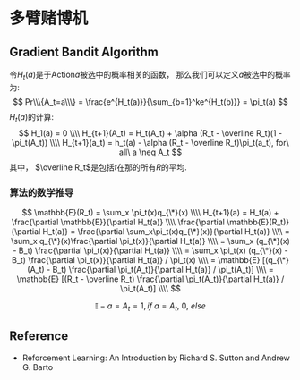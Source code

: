 # 多臂赌博机

##  Gradient Bandit Algorithm
令$H_t(a)$是于Action$a$被选中的概率相关的函数， 那么我们可以定义$a$被选中的概率为:
$$
Pr\\\{A_t=a\\\} = \frac{e^{H_t(a)}}{\sum_{b=1}^ke^{H_t(b)}} = \pi_t(a)
$$
$H_t(a)$的计算:  
$$
H_1(a) = 0 \\\\
H_{t+1}(A_t) = H_t(A_t) + \alpha (R_t - \overline R_t)(1 - \pi_t(A_t)) \\\\
H_{t+1}(a_t) = h_t(a) - \alpha (R_t - \overline R_t)\pi_t(a_t),  for\ all\ a \neq A_t
$$
其中， $\overline R_t$是包括$t$在那的所有$R$的平均.

### 算法的数学推导
$$
\mathbb{E}(R_t) = \sum_x \pi_t(x)q_{\*}(x) \\\\
H_{t+1}(a) = H_t(a) + \frac{\partial \mathbb{E}}{\partial H_t(a)} \\\\
\frac{\partial \mathbb{E}(R_t)}{\partial H_t(a)} = \frac{\partial \sum_x\pi_t(x)q_{\*}(x)}{\partial H_t(a)} \\\\
= \sum_x q_{\*}(x)\frac{\partial \pi_t(x)}{\partial H_t(a)} \\\\
= \sum_x (q_{\*}(x) - B_t) \frac{\partial \pi_t(x)}{\partial H_t(a)} \\\\
= \sum_x \pi_t(x) (q_{\*}(x) - B_t) \frac{\partial \pi_t(x)}{\partial H_t(a)} / \pi_t(x) \\\\
= \mathbb{E} [(q_{\*}(A_t) - B_t) \frac{\partial \pi_t(A_t)}{\partial H_t(a)} / \pi_t(A_t)] \\\\
= \mathbb{E} [(R_t - \overline R_t) \frac{\partial \pi_t(A_t)}{\partial H_t(a)} / \pi_t(A_t)] \\\\
$$

$$
\mathbb{I} - {a=A_t} = 1, if\ a = A_t, \ 0,\ else
$$

## Reference
* Reforcement Learning: An Introduction by Richard S. Sutton and Andrew G. Barto
